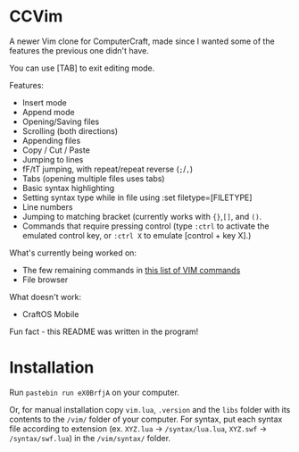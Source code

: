# CCVim
A newer Vim clone for ComputerCraft, made since I wanted some of the features the previous one didn't have.

You can use [TAB] to exit editing mode.

Features:
- Insert mode
- Append mode
- Opening/Saving files
- Scrolling (both directions)
- Appending files
- Copy / Cut / Paste
- Jumping to lines
- fF/tT jumping, with repeat/repeat reverse (```;```/```,```)
- Tabs (opening multiple files uses tabs)
- Basic syntax highlighting
- Setting syntax type while in file using :set filetype=[FILETYPE]
- Line numbers
- Jumping to matching bracket (currently works with ```{}```,```[]```, and ```()```.
- Commands that require pressing control (type ```:ctrl``` to activate the emulated control key, or ```:ctrl X``` to emulate [control + key X].)


What's currently being worked on:
- The few remaining commands in [this list of VIM commands](https://vim.rtorr.com)
- File browser


What doesn't work:
- CraftOS Mobile

Fun fact - this README was written in the program!

# Installation
Run ```pastebin run eX0BrfjA``` on your computer.

Or, for manual installation copy ```vim.lua```, ```.version``` and the ```libs``` folder with its contents to the ```/vim/``` folder of your computer. For syntax, put each syntax file according to extension (ex. ```XYZ.lua``` -> ```/syntax/lua.lua```, ```XYZ.swf``` -> ```/syntax/swf.lua```) in the ```/vim/syntax/``` folder.
